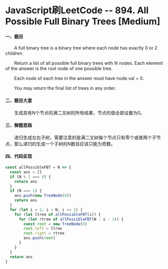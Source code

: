 # JavaScript刷LeetCode -- 894. All Possible Full Binary Trees [Medium]

#### 一、题目

  &emsp;&emsp;A full binary tree is a binary tree where each node has exactly 0 or 2 children.

  &emsp;&emsp;Return a list of all possible full binary trees with N nodes.  Each element of the answer is the root node of one possible tree.

  &emsp;&emsp;Each node of each tree in the answer must have node.val = 0.

  &emsp;&emsp;You may return the final list of trees in any order.

#### 二、题目大意

  &emsp;&emsp;生成具有N个节点的满二叉树的所有结果，节点的值全部设置为0。

#### 三、解题思路

  &emsp;&emsp;递归生成左右子树，需要注意的是满二叉树每个节点只有零个或者两个子节点，那么递归的生成一个子树的N数目应该只能为奇数。

#### 四、代码实现

```JavaScript
const allPossibleFBT = N => {
  const ans = []
  if (N % 2 === 0) {
    return ans
  }
  if (N === 1) {
    ans.push(new TreeNode(0))
    return ans
  }
  for (let i = 1; i < N; i += 2) {
    for (let ltree of allPossibleFBT(i)) {
      for (let rtree of allPossibleFBT(N - i - 1)) {
        const root = new TreeNode(0)
        root.left = ltree
        root.right = rtree
        ans.push(root)
      }
    }
  }
  return ans
}
```